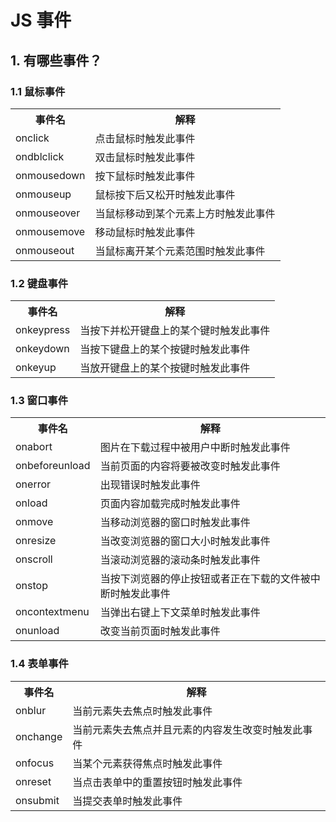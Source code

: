 # JS 事件

## 1. 有哪些事件？

### 1.1 鼠标事件

<table>
  <tr>
    <th>事件名</th>
    <th>解释</th>
  </tr>

  <tr>
    <td>onclick</td>
    <td>点击鼠标时触发此事件</td>
  </tr>
  <tr>
    <td>ondblclick</td>
    <td>双击鼠标时触发此事件</td>
  </tr>
  <tr>
    <td>onmousedown</td>
    <td>按下鼠标时触发此事件</td>
  </tr>
  <tr>
    <td>onmouseup</td>
    <td>鼠标按下后又松开时触发此事件</td>
  </tr>
  <tr>
    <td>onmouseover</td>
    <td>当鼠标移动到某个元素上方时触发此事件</td>
  </tr>
  <tr>
    <td>onmousemove</td>
    <td>移动鼠标时触发此事件</td>
  </tr>
  <tr>
    <td>onmouseout</td>
    <td>当鼠标离开某个元素范围时触发此事件</td>
  </tr>
</table>

### 1.2 键盘事件

<table>
  <tr>
    <th>事件名</th>
    <th>解释</th>
  </tr>

  <tr>
    <td>onkeypress</td>
    <td>当按下并松开键盘上的某个键时触发此事件</td>
  </tr>
  <tr>
    <td>onkeydown</td>
    <td>当按下键盘上的某个按键时触发此事件</td>
  </tr>
  <tr>
    <td>onkeyup</td>
    <td>当放开键盘上的某个按键时触发此事件</td>
  </tr>
</table>

### 1.3 窗口事件

<table>
  <tr>
    <th>事件名</th>
    <th>解释</th>
  </tr>

  <tr>
    <td>onabort</td>
    <td>图片在下载过程中被用户中断时触发此事件</td>
  </tr>
  <tr>
    <td>onbeforeunload</td>
    <td>当前页面的内容将要被改变时触发此事件</td>
  </tr>
  <tr>
    <td>onerror</td>
    <td>出现错误时触发此事件</td>
  </tr>
  <tr>
    <td>onload</td>
    <td>页面内容加载完成时触发此事件</td>
  </tr>
  <tr>
    <td>onmove</td>
    <td>当移动浏览器的窗口时触发此事件</td>
  </tr>
  <tr>
    <td>onresize</td>
    <td>当改变浏览器的窗口大小时触发此事件</td>
  </tr>
  <tr>
    <td>onscroll</td>
    <td>当滚动浏览器的滚动条时触发此事件</td>
  </tr>
  <tr>
    <td>onstop</td>
    <td>当按下浏览器的停止按钮或者正在下载的文件被中断时触发此事件</td>
  </tr>
  <tr>
    <td>oncontextmenu</td>
    <td>当弹出右键上下文菜单时触发此事件</td>
  </tr>
  <tr>
    <td>onunload</td>
    <td>改变当前页面时触发此事件</td>
  </tr>
</table>

### 1.4 表单事件

<table>
  <tr>
    <th>事件名</th>
    <th>解释</th>
  </tr>

  <tr>
    <td>onblur</td>
    <td>当前元素失去焦点时触发此事件</td>
  </tr>
  <tr>
    <td>onchange</td>
    <td>当前元素失去焦点并且元素的内容发生改变时触发此事件</td>
  </tr>
  <tr>
    <td>onfocus</td>
    <td>当某个元素获得焦点时触发此事件</td>
  </tr>
  <tr>
    <td>onreset</td>
    <td>当点击表单中的重置按钮时触发此事件</td>
  </tr>
  <tr>
    <td>onsubmit</td>
    <td>当提交表单时触发此事件</td>
  </tr>
</table>
